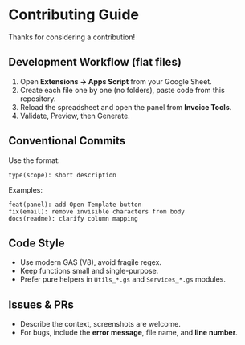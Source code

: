 # Contributing Guide

Thanks for considering a contribution!

## Development Workflow (flat files)
1. Open **Extensions → Apps Script** from your Google Sheet.
2. Create each file one by one (no folders), paste code from this repository.
3. Reload the spreadsheet and open the panel from **Invoice Tools**.
4. Validate, Preview, then Generate.

## Conventional Commits
Use the format:
```
type(scope): short description
```
Examples:
```
feat(panel): add Open Template button
fix(email): remove invisible characters from body
docs(readme): clarify column mapping
```

## Code Style
- Use modern GAS (V8), avoid fragile regex.
- Keep functions small and single-purpose.
- Prefer pure helpers in `Utils_*.gs` and `Services_*.gs` modules.

## Issues & PRs
- Describe the context, screenshots are welcome.
- For bugs, include the **error message**, file name, and **line number**.
